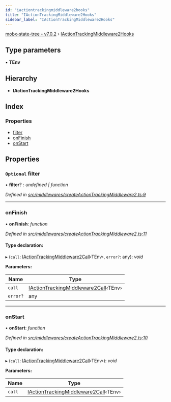 ```yaml
---
id: "iactiontrackingmiddleware2hooks"
title: "IActionTrackingMiddleware2Hooks"
sidebar_label: "IActionTrackingMiddleware2Hooks"
---
```


[mobx-state-tree - v7.0.2](../index.md) › [IActionTrackingMiddleware2Hooks](iactiontrackingmiddleware2hooks.md)

## Type parameters

▪ **TEnv**

## Hierarchy

* **IActionTrackingMiddleware2Hooks**

## Index

### Properties

* [filter](iactiontrackingmiddleware2hooks.md#optional-filter)
* [onFinish](iactiontrackingmiddleware2hooks.md#onfinish)
* [onStart](iactiontrackingmiddleware2hooks.md#onstart)

## Properties

### `Optional` filter

• **filter**? : *undefined | function*

*Defined in [src/middlewares/createActionTrackingMiddleware2.ts:9](https://github.com/mobxjs/mobx-state-tree/blob/0314ea95/src/middlewares/createActionTrackingMiddleware2.ts#L9)*

___

###  onFinish

• **onFinish**: *function*

*Defined in [src/middlewares/createActionTrackingMiddleware2.ts:11](https://github.com/mobxjs/mobx-state-tree/blob/0314ea95/src/middlewares/createActionTrackingMiddleware2.ts#L11)*

#### Type declaration:

▸ (`call`: [IActionTrackingMiddleware2Call](iactiontrackingmiddleware2call.md)‹TEnv›, `error?`: any): *void*

**Parameters:**

Name | Type |
------ | ------ |
`call` | [IActionTrackingMiddleware2Call](iactiontrackingmiddleware2call.md)‹TEnv› |
`error?` | any |

___

###  onStart

• **onStart**: *function*

*Defined in [src/middlewares/createActionTrackingMiddleware2.ts:10](https://github.com/mobxjs/mobx-state-tree/blob/0314ea95/src/middlewares/createActionTrackingMiddleware2.ts#L10)*

#### Type declaration:

▸ (`call`: [IActionTrackingMiddleware2Call](iactiontrackingmiddleware2call.md)‹TEnv›): *void*

**Parameters:**

Name | Type |
------ | ------ |
`call` | [IActionTrackingMiddleware2Call](iactiontrackingmiddleware2call.md)‹TEnv› |
